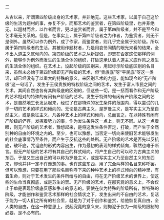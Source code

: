 二

  

从古以来，所谓第四阶级出身的艺术家，并非绝无。这些艺术家，以属于自己这阶级的生活为题材的事，亦复不少。而那艺术的鉴赏者，在第四阶级里，也并非绝无。以题材而言，以作者而言，更以鉴赏者而言，属于第四阶级者，并不是至今和艺术毫无关系的。但是，在事实上，属于第四阶级者之为作者，为鉴赏者，则无不是例外。虽然可以作为例外，成了作家，而鉴赏者，则几乎完全属于别阶级。所以属于第四阶级者的生活，其被用作题材者，乃是用哀怜同情的眼光来看的结果，全不出人道主义底倾向的。第四阶级的艺术之从新提倡，即志在否定这使那样的例外，能够作为例外而发生的生活全体的组织，打破这承认着人道主义底作风之发生的生活全体的组织。在艺术上，设起阶级的区别来，用起标示阶级底区别的名目来，虽然未必始于第四阶级即无产阶级的艺术，但“贵族底”呀“平民底”呀这一类话，却已经没有了以重大的特殊的意义，来区别艺术的力量，能如现今的“无产阶级”这一句话了。发生于王侯贵族的特权阶级之间的艺术，发生于富人市民之间的艺术，其间自然也各有其阶级底的区别的，但这些一切，是一括而看作和无产阶级的艺术相对的特殊的有闲有产阶级的艺术。发生于特殊的有闲有产阶级之间的艺术，是自然地生长发达起来，经过了在那特殊的发生条件的范围内，得以尝试的几乎一切的艺术的样式和倾向的。无论是古典主义，是罗曼主义，是写实主义乃至自然主义，或是象征主义，凡各种艺术上的样式和倾向，总而言之，在以特殊有闲有产阶级的俨存，发挥着势力的事，作为发生条件这一点上，则无不同。从这一点着眼，则无产阶级的艺术者，豫想起来，是将这发生条件否定，打破，而产生于全然别种的自由的环境之内的。至少，也可以豫想，当否定一切向来使旧艺术能够发生的社会底事情乃至条件，而产生于反抗这些的处所。无产阶级的艺术是否先以反抗底，破坏底，咒诅底的形式内容出生，作为最初的表现的样式倾向，骤然也难于断言。但无产阶级的艺术将有其自己的样式倾向，将产生自己的可以称为古典主义的东西，于是又生出自己的可以称为罗曼主义，或是写实主义乃至自然主义的东西来，却也并非一定不许豫想的事。也许这些东西，用了完全两样的名目来称呼罢。但可以豫想，只要在用了那些名目称呼下来的种种艺术上的样式倾向的精神里，有着生命，则对于艺术发生的条件所给与的自由，将在无产阶级艺术的世界上，使这些的生命当真彻底，或是苏生的罢。无产阶级的艺术，在那究竟的意义上，不会仅止于单是表现阶级底反感和争斗的意志的。要使在仅为特殊的阶级所有，惟特殊的阶级，才能创作和鉴赏艺术那样的社会情状之下，发生出来的不自由的艺术，复活于能为一切人们之所有的社会里，就是为了对于创作和鉴赏，给他恢复真自由，全人类的自由，在这一种意思上，说起究竟的意义来，则拘泥于仅为一阶级的限制的必要，是不必有的。